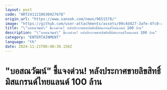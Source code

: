 ```yaml
---
layout: post
code: "ART2411210636H2767Q"
origin_url: "https://www.sanook.com/news/9651578/"
image: "https://github.com/user-attachments/assets/09c4d427-3afe-4fc0-ad58-24c075ee217c"
title: "\"บอสณวัฒน์\" ชี้แจงด่วน! หลังประกาศขายลิขสิทธิ์มิสแกรนด์ไทยแลนด์ 100 ล้าน"
description: "\"บอสณวัฒน์\" ชี้แจงด่วน! หลังประกาศขายลิขสิทธิ์มิสแกรนด์ไทยแลนด์ 100 ล้าน"
category: "ENTERTAINMENT"
language: "th"
date: 2024-11-21T06:40:39.156Z
---
```


# "บอสณวัฒน์" ชี้แจงด่วน! หลังประกาศขายลิขสิทธิ์มิสแกรนด์ไทยแลนด์ 100 ล้าน